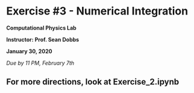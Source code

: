 # Exercise #3 - Numerical Integration

**Computational Physics Lab**

**Instructor:  Prof. Sean Dobbs**

**January 30, 2020**

*Due by 11 PM, February 7th*


## For more directions, look at Exercise_2.ipynb
